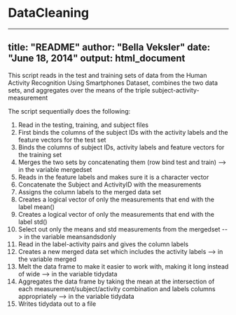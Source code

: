 DataCleaning
============
---
title: "README"
author: "Bella Veksler"
date: "June 18, 2014"
output: html_document
---

This script reads in the test and training sets of data from the Human Activity Recognition Using Smartphones Dataset, combines the two data sets, and aggregates over the means of the triple subject-activity-measurement

The script sequentially does the following:

1. Read in the testing, training, and subject files
2. First binds the columns of the subject IDs with the activity labels and the feature vectors for the test set
3. Binds the columns of subject IDs, activity labels and feature vectors for the training set
4. Merges the two sets by concatenating them (row bind test and train) --> in the variable mergedset
5. Reads in the feature labels and makes sure it is a character vector
6. Concatenate the Subject and ActivityID with the measurements
7. Assigns the column labels to the merged data set
8. Creates a logical vector of only the measurements that end with the label mean()
9. Creates a logical vector of only the measurements that end with the label std()
10. Select out only the means and std measurements from the mergedset --> in the variable meansandsdonly
11. Read in the label-activity pairs and gives the column labels
12. Creates a new merged data set which includes the activity labels --> in the variable merged
13. Melt the data frame to make it easier to work with, making it long instead of wide --> in the variable tidydata
14. Aggregates the data frame by taking the mean at the intersection of each measurement/subject/activity combination and labels columns appropriately  --> in the variable tidydata
15. Writes tidydata out to a file
